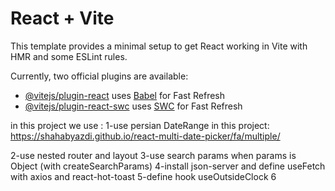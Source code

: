 # React + Vite


This template provides a minimal setup to get React working in Vite with HMR and some ESLint rules.

Currently, two official plugins are available:

- [@vitejs/plugin-react](https://github.com/vitejs/vite-plugin-react/blob/main/packages/plugin-react/README.md) uses [Babel](https://babeljs.io/) for Fast Refresh
- [@vitejs/plugin-react-swc](https://github.com/vitejs/vite-plugin-react-swc) uses [SWC](https://swc.rs/) for Fast Refresh


in this project we use : 
1-use persian DateRange in this project:
https://shahabyazdi.github.io/react-multi-date-picker/fa/multiple/

2-use nested router and layout
3-use search params when params is Object (with createSearchParams)
4-install json-server and define useFetch with axios and react-hot-toast
5-define hook useOutsideClock
6
